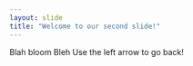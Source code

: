 ```yaml
---
layout: slide
title: "Welcome to our second slide!"
---
```

Blah bloom Bleh
Use the left arrow to go back!
